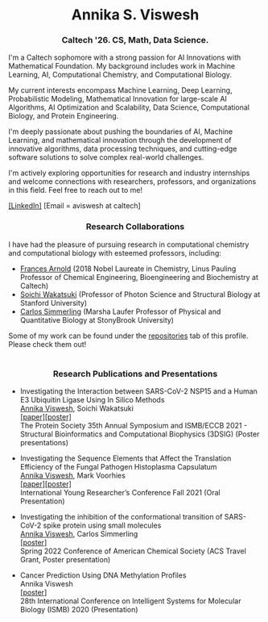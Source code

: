 <h1 align="center">Annika S. Viswesh</h1>
<h3 align="center">Caltech '26. CS, Math, Data Science.</h3>

I'm a Caltech sophomore with a strong passion for AI Innovations with Mathematical Foundation. My background includes work in Machine Learning, AI, Computational Chemistry, and Computational Biology. 

My current interests encompass Machine Learning, Deep Learning, Probabilistic Modeling, Mathematical Innovation for large-scale AI Algorithms, AI Optimization and Scalability, Data Science, Computational Biology, and Protein Engineering. 

I'm deeply passionate about pushing the boundaries of AI, Machine Learning, and mathematical innovation through the development of innovative algorithms, data processing techniques, and cutting-edge software solutions to solve complex real-world challenges.  

I'm actively exploring opportunities for research and industry internships and welcome connections with researchers, professors, and organizations in this field. Feel free to reach out to me!

[[LinkedIn]](https://www.linkedin.com/in/annikaviswesh/) [Email = aviswesh at caltech]

<h3 align="center">Research Collaborations</h3>

I have had the pleasure of pursuing research in computational chemistry and computational biology with esteemed professors, including:

- [Frances Arnold](http://fhalab.caltech.edu/) (2018 Nobel Laureate in Chemistry, Linus Pauling Professor of Chemical Engineering, Bioengineering and Biochemistry at Caltech)
- [Soichi Wakatsuki](https://med.stanford.edu/wakatsukilab.html) (Professor of Photon Science and Structural Biology at Stanford University)
- [Carlos Simmerling](https://www.simmerlinglab.org/) (Marsha Laufer Professor of Physical and Quantitative Biology at StonyBrook University)

Some of my work can be found under the [repositories](https://github.com/asviswesh?tab=repositories) tab of this profile. Please check them out!
<br>
<br>
<h3 align="center">Research Publications and Presentations</h3>

- Investigating the Interaction between SARS-CoV-2 NSP15 and a Human E3 Ubiquitin Ligase Using In Silico Methods
<br><ins>Annika Viswesh</ins>, Soichi Wakatsuki
<br>[[paper]](https://github.com/asviswesh/wakatsuki_stanford/blob/main/AnnikaViswesh_Biophysical_Journal_NSP15_RNF41_Abstract%2BPaper.pdf)[[poster]](https://github.com/asviswesh/wakatsuki_stanford/blob/main/AnnikaViswesh_Stanford_Research_RNF41_SARS-CoV-2_Poster_2020.pdf)
<br>The Protein Society 35th Annual Symposium and ISMB/ECCB 2021 - Structural Bioinformatics and Computational Biophysics (3DSIG) (Poster presentations)

- Investigating the Sequence Elements that Affect the Translation Efficiency of the Fungal Pathogen Histoplasma Capsulatum
<br><ins>Annika Viswesh</ins>, Mark Voorhies
<br>[[paper]](https://past.the-iyrc.org/annika-viswesh.html)[[poster]](https://github.com/asviswesh/sil_ucsf/blob/2037e4ea3f6e059d0d94045166fe78f2de5459a3/AnnikaViswesh_UCSF_Research_Histoplasma_Poster_2019.pdf)
<br>International Young Researcher’s Conference Fall 2021 (Oral Presentation)

- Investigating the inhibition of the conformational transition of SARS-CoV-2 spike protein using small molecules
<br><ins>Annika Viswesh</ins>, Carlos Simmerling
<br>[[poster]](https://github.com/asviswesh/simmerling_stonybrook_public/blob/9f0d05145cbd5cc5cd85ac403f7ef35aafe3fae0/AnnikaViswesh_Simons_Research_SpikeProtein_Poster_2021.pdf)
<br>Spring 2022 Conference of American Chemical Society (ACS Travel Grant, Poster presentation)

- Cancer Prediction Using DNA Methylation Profiles
<br>Annika Viswesh</ins>
<br>[[poster]](https://f1000research.com/posters/10-269)
<br>28th International Conference on Intelligent Systems for Molecular Biology (ISMB) 2020 (Presentation)






